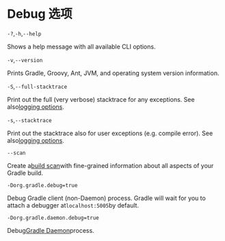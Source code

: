 # Debug 选项

`-?`,`-h`,`--help`

Shows a help message with all available CLI options.

`-v`,`--version`

Prints Gradle, Groovy, Ant, JVM, and operating system version information.

`-S`,`--full-stacktrace`

Print out the full \(very verbose\) stacktrace for any exceptions. See also[logging options](https://docs.gradle.org/current/userguide/command_line_interface.html#sec:command_line_logging).

`-s`,`--stacktrace`

Print out the stacktrace also for user exceptions \(e.g. compile error\). See also[logging options](https://docs.gradle.org/current/userguide/command_line_interface.html#sec:command_line_logging).

`--scan`

Create a[build scan](https://gradle.com/build-scans)with fine-grained information about all aspects of your Gradle build.

`-Dorg.gradle.debug=true`

Debug Gradle client \(non-Daemon\) process. Gradle will wait for you to attach a debugger at`localhost:5005`by default.

`-Dorg.gradle.daemon.debug=true`

Debug[Gradle Daemon](https://docs.gradle.org/current/userguide/gradle_daemon.html)process.

